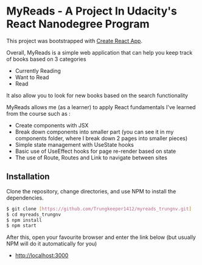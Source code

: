 # MyReads - A Project In Udacity's React Nanodegree Program

This project was bootstrapped with [Create React App](https://github.com/facebook/create-react-app).

Overall, MyReads is a simple web application that can help you keep track of books based on 3 categories

- Currently Reading
- Want to Read
- Read

It also allow you to look for new books based on the search functionality

MyReads allows me (as a learner) to apply React fundamentals I've learned from the course such as : 

- Create components with JSX 
- Break down components into smaller part (you can see it in my components folder, where I break down 2 pages into smaller pieces)
- Simple state management with UseState hooks
- Basic use of UseEffect hooks for page re-render based on state
- The use of Route, Routes and Link to navigate between sites

## Installation

Clone the repository, change directories, and use NPM to install the dependencies. 

```bash
$ git clone [https://github.com/Trungkeeper1412/myreads_trungnv.git]
$ cd myreads_trungnv
$ npm install
$ npm start
```

After this, open your favourite browser and enter the link below (but usually NPM will do it automatically for you)
- [http://localhost:3000](http://localhost:3000)

